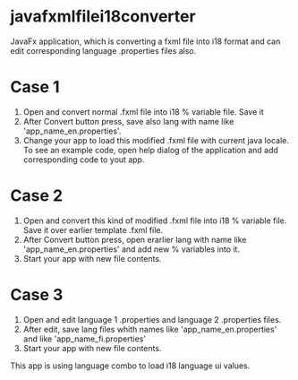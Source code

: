# javafxmlfilei18converter
JavaFx application, which is converting a fxml file into i18 format and can edit corresponding language .properties files also.

Case 1
======

1) Open and convert normal .fxml file into i18 % variable file. Save it
2) After Convert button press, save also lang with name like 'app_name_en.properties'.
3) Change your app to load this modified .fxml file with current java locale. To see an example code,
   open help dialog of the application and add corresponding code to yout app.

Case 2
======

1) Open and convert this kind of modified .fxml file into i18 % variable file. Save it over earlier template .fxml file.
2) After Convert button press, open erarlier lang with name like 'app_name_en.properties' and add new % variables into it.
3) Start your app with new file contents.

Case 3
======

1) Open and edit language 1 .properties and language 2 .properties files. 
2) After edit, save lang files whith names like 'app_name_en.properties' and like 'app_name_fi.properties'
3) Start your app with new file contents.

This app is using language combo to load i18 language ui values.
